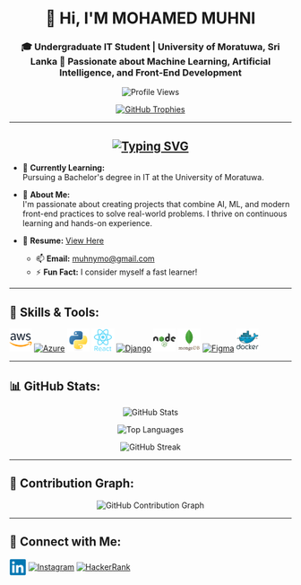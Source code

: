 <h1 align="center">👋 Hi, I'M MOHAMED MUHNI</h1>
<h3 align="center">🎓 Undergraduate IT Student | University of Moratuwa, Sri Lanka 🌟 Passionate about Machine Learning, Artificial Intelligence, and Front-End Development</h3>

<p align="center">
  <img src="https://komarev.com/ghpvc/?username=mohamed-muhni&label=Profile%20Views&color=0e75b6&style=flat" alt="Profile Views" />
</p>

<p align="center">
  <a href="https://github.com/ryo-ma/github-profile-trophy">
    <img src="https://github-profile-trophy.vercel.app/?username=mohamed-muhni&theme=darkhub&row=1&column=6" alt="GitHub Trophies" />
  </a>
</p>

---

<h2 align="center">
  <a href="https://git.io/typing-svg">
    <img src="https://readme-typing-svg.herokuapp.com?font=Fira+Code&size=30&pause=1000&color=1122F7&width=435&lines=Welcome+to+My+Profile!+👋" alt="Typing SVG" />
  </a>
</h2>

- 🌱 **Currently Learning:**  
  Pursuing a Bachelor's degree in IT at the University of Moratuwa.

- 💬 **About Me:**  
  I'm passionate about creating projects that combine AI, ML, and modern front-end practices to solve real-world problems. I thrive on continuous learning and hands-on experience.

- 📄 **Resume:** [View Here](https://pdf.ac/4gln3d)  
  - 📫 **Email:** [muhnymo@gmail.com](mailto:muhnymo@gmail.com)  
  - ⚡ **Fun Fact:** I consider myself a fast learner!

---

<h2 align="left">🚀 Skills & Tools:</h2>
<p align="left">
  <a href="https://aws.amazon.com" target="_blank"><img src="https://raw.githubusercontent.com/devicons/devicon/master/icons/amazonwebservices/amazonwebservices-original-wordmark.svg" alt="AWS" width="40" height="40" /></a>
  <a href="https://azure.microsoft.com/en-in/" target="_blank"><img src="https://www.vectorlogo.zone/logos/microsoft_azure/microsoft_azure-icon.svg" alt="Azure" width="40" height="40" /></a>
  <a href="https://www.python.org" target="_blank"><img src="https://raw.githubusercontent.com/devicons/devicon/master/icons/python/python-original.svg" alt="Python" width="40" height="40" /></a>
  <a href="https://reactjs.org/" target="_blank"><img src="https://raw.githubusercontent.com/devicons/devicon/master/icons/react/react-original-wordmark.svg" alt="React" width="40" height="40" /></a>
  <a href="https://www.djangoproject.com/" target="_blank"><img src="https://cdn.worldvectorlogo.com/logos/django.svg" alt="Django" width="40" height="40" /></a>
  <a href="https://nodejs.org" target="_blank"><img src="https://raw.githubusercontent.com/devicons/devicon/master/icons/nodejs/nodejs-original-wordmark.svg" alt="Node.js" width="40" height="40" /></a>
  <a href="https://www.mongodb.com/" target="_blank"><img src="https://raw.githubusercontent.com/devicons/devicon/master/icons/mongodb/mongodb-original-wordmark.svg" alt="MongoDB" width="40" height="40" /></a>
  <a href="https://www.figma.com/" target="_blank"><img src="https://www.vectorlogo.zone/logos/figma/figma-icon.svg" alt="Figma" width="40" height="40" /></a>
  <a href="https://www.docker.com/" target="_blank"><img src="https://raw.githubusercontent.com/devicons/devicon/master/icons/docker/docker-original-wordmark.svg" alt="Docker" width="40" height="40" /></a>
</p>

---

<h2 align="left">📊 GitHub Stats:</h2>
<p align="center">
  <img src="https://github-readme-stats.vercel.app/api?username=mohamed-muhni&show_icons=true&theme=radical" alt="GitHub Stats" />
</p>
<p align="center">
  <img src="https://github-readme-stats.vercel.app/api/top-langs/?username=mohamed-muhni&layout=compact&theme=radical" alt="Top Languages" />
</p>
<p align="center">
  <img src="https://github-readme-streak-stats.herokuapp.com/?user=mohamed-muhni&theme=radical" alt="GitHub Streak" />
</p>

---

<h2 align="left">🌱 Contribution Graph:</h2>
<p align="center">
  <img src="https://github-readme-activity-graph.vercel.app/graph?username=mohamed-muhni&theme=react-dark&area=true" alt="GitHub Contribution Graph" />
</p>

---

<h2 align="left">🤝 Connect with Me:</h2>
<p align="left">
  <a href="https://www.linkedin.com/in/muhni-mohamed-8b99b9320" target="_blank"><img align="center" src="https://raw.githubusercontent.com/devicons/devicon/master/icons/linkedin/linkedin-original.svg" alt="LinkedIn" width="30" height="30" /></a>
  <a href="https://www.instagram.com/baithullah_muhny/profilecard/?igsh=nhmxztv0emltmgw5" target="_blank"><img align="center" src="https://raw.githubusercontent.com/devicons/devicon/master/icons/instagram/instagram-original.svg" alt="Instagram" width="30" height="30" /></a>
  <a href="https://www.hackerrank.com/profile/muhnymo" target="_blank"><img align="center" src="https://raw.githubusercontent.com/devicons/devicon/master/icons/hackerrank/hackerrank-original.svg" alt="HackerRank" width="30" height="30" /></a>
</p>

